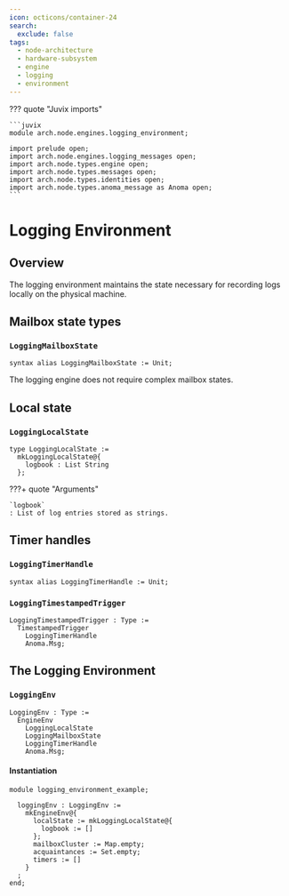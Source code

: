 ```yaml
---
icon: octicons/container-24
search:
  exclude: false
tags:
  - node-architecture
  - hardware-subsystem
  - engine
  - logging
  - environment
---
```


??? quote "Juvix imports"

    ```juvix
    module arch.node.engines.logging_environment;

    import prelude open;
    import arch.node.engines.logging_messages open;
    import arch.node.types.engine open;
    import arch.node.types.messages open;
    import arch.node.types.identities open;
    import arch.node.types.anoma_message as Anoma open;
    ```

# Logging Environment

## Overview

The logging environment maintains the state necessary for recording logs locally
on the physical machine.

## Mailbox state types

### `LoggingMailboxState`

```juvix
syntax alias LoggingMailboxState := Unit;
```

The logging engine does not require complex mailbox states.

## Local state

### `LoggingLocalState`

<!-- --8<-- [start:LoggingLocalState] -->
```juvix
type LoggingLocalState :=
  mkLoggingLocalState@{
    logbook : List String
  };
```
<!-- --8<-- [end:LoggingLocalState] -->

???+ quote "Arguments"

    `logbook`
    : List of log entries stored as strings.

## Timer handles

### `LoggingTimerHandle`

<!-- --8<-- [start:LoggingTimerHandle] -->
```juvix
syntax alias LoggingTimerHandle := Unit;
```
<!-- --8<-- [end:LoggingTimerHandle] -->

### `LoggingTimestampedTrigger`

<!-- --8<-- [start:LoggingTimestampedTrigger] -->
```juvix
LoggingTimestampedTrigger : Type :=
  TimestampedTrigger
    LoggingTimerHandle
    Anoma.Msg;
```
<!-- --8<-- [end:LoggingTimestampedTrigger] -->

## The Logging Environment

### `LoggingEnv`

<!-- --8<-- [start:LoggingEnv] -->
```juvix
LoggingEnv : Type :=
  EngineEnv
    LoggingLocalState
    LoggingMailboxState
    LoggingTimerHandle
    Anoma.Msg;
```
<!-- --8<-- [end:LoggingEnv] -->

#### Instantiation

<!-- --8<-- [start:loggingEnv] -->
```juvix extract-module-statements
module logging_environment_example;

  loggingEnv : LoggingEnv :=
    mkEngineEnv@{
      localState := mkLoggingLocalState@{
        logbook := []
      };
      mailboxCluster := Map.empty;
      acquaintances := Set.empty;
      timers := []
    }
  ;
end;
```
<!-- --8<-- [end:loggingEnv] -->
